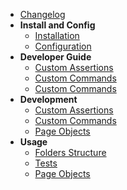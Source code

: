 - [Changelog](/changelog)
- **Install and Config**
    - [Installation](/install-config/installation)
    - [Configuration](/install-config/configuration)
- **Developer Guide**
    - [Custom Assertions](/developer-guide/custom-assertion)
    - [Custom Commands](/developer-guide/custom-commands-behavior)
    - [Custom Commands](/developer-guide/custom-commands-util)
- **Development**
    - [Custom Assertions](/development/custom-assertions)
    - [Custom Commands](/development/custom-commands)
    - [Page Objects](/development/page-objects)
- **Usage**
    - [Folders Structure](usage/folders)
    - [Tests](/usage/tests)
    - [Page Objects](/usage/page-objects)